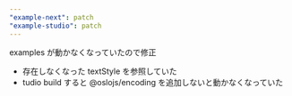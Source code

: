 ```yaml
---
"example-next": patch
"example-studio": patch
---
```


examples が動かなくなっていたので修正
 - 存在しなくなった textStyle を参照していた
 - tudio build すると @oslojs/encoding を追加しないと動かなくなっていた
